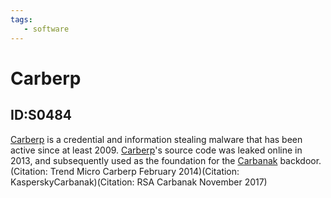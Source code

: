 ```yaml
---
tags:
   - software
---
```

# Carberp
## ID:S0484
[Carberp](software/S0484) is a credential and information stealing malware that has been active since at least 2009. [Carberp](software/S0484)'s source code was leaked online in 2013, and subsequently used as the foundation for the [Carbanak](software/S0030) backdoor.(Citation: Trend Micro Carberp February 2014)(Citation: KasperskyCarbanak)(Citation: RSA Carbanak November 2017)
